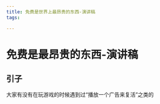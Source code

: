 ```yaml
---
title: 免费是世界上最昂贵的东西-演讲稿
tags:

---
```

# 免费是最昂贵的东西-演讲稿

## 引子
大家有没有在玩游戏的时候遇到过“播放一个广告来复活”之类的
<!--stackedit_data:
eyJoaXN0b3J5IjpbMjE1MTg1ODA2XX0=
-->